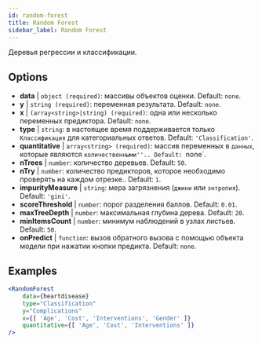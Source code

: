 ```yaml
---
id: random-forest
title: Random Forest
sidebar_label: Random Forest
---
```


Деревья регрессии и классификации.

## Options

* __data__ | `object (required)`: массивы объектов оценки. Default: `none`.
* __y__ | `string (required)`: переменная результата. Default: `none`.
* __x__ | `(array<string>|string) (required)`: одна или несколько переменных предиктора. Default: `none`.
* __type__ | `string`: в настоящее время поддерживается только `Классификация` для категориальных ответов. Default: `'Classification'`.
* __quantitative__ | `array<string> (required)`: массив переменных в `данных`, которые являются `количественными''.. Default: `none`.
* __nTrees__ | `number`: количество деревьев. Default: `50`.
* __nTry__ | `number`: количество предикторов, которое необходимо проверять на каждом отрезке.. Default: `1`.
* __impurityMeasure__ | `string`: мера загрязнения (`джини` или `энтропия`). Default: `'gini'`.
* __scoreThreshold__ | `number`: порог разделения баллов. Default: `0.01`.
* __maxTreeDepth__ | `number`: максимальная глубина дерева. Default: `20`.
* __minItemsCount__ | `number`: минимум наблюдений в узлах листьев. Default: `50`.
* __onPredict__ | `function`: вызов обратного вызова с помощью объекта модели при нажатии кнопки предикта. Default: `none`.


## Examples

```jsx live
<RandomForest 
    data={heartdisease} 
    type="Classification"
    y="Complications"
    x={[ 'Age', 'Cost', 'Interventions', 'Gender' ]}
    quantitative={[ 'Age', 'Cost', 'Interventions' ]}
/>
```

